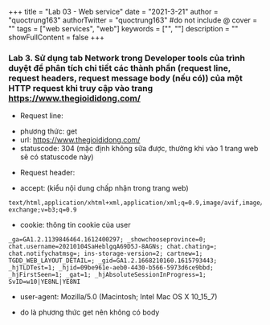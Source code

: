 +++
title = "Lab 03 - Web service"
date = "2021-3-21"
author = "quoctrung163"
authorTwitter = "quoctrung163" #do not include @
cover = ""
tags = ["web services", "web"]
keywords = ["", ""]
description = ""
showFullContent = false
+++

### Lab 3. Sử dụng tab Network trong Developer tools của trình duyệt để phân tích chi tiết các thành phần (request line, request headers, request message body (nếu có)) của một HTTP request khi truy cập vào trang https://www.thegioididong.com/

- Request line:
+ phương thức: get 
+ url: https://www.thegioididong.com/
+ statuscode: 304 (mặc định không sữa được, thường khi vào 1 trang web sẽ có statuscode này)

- Request header:
+ accept: (kiểu nội dung chấp nhận trong trang web)
```
text/html,application/xhtml+xml,application/xml;q=0.9,image/avif,image/webp,image/apng,/;q=0.8,application/signed-exchange;v=b3;q=0.9
```
+ cookie: thông tin cookie của user
```
_ga=GA1.2.1139846464.1612400297; _showchooseprovince=0; chat.username=20210104SaHeblgqA69D5J-8AGNs; chat.chating=; chat.notifychatmsg=; ins-storage-version=2; cartnew=1; TGDD_WEB_LAYOUT_DETAIL=; _gid=GA1.2.1668210160.1615793443; _hjTLDTest=1; _hjid=09be961e-aeb0-4430-b566-5973d6ce9bbd; _hjFirstSeen=1; _gat=1; _hjAbsoluteSessionInProgress=1; SvID=w10|YE8NL|YE8NI
```
+ user-agent: Mozilla/5.0 (Macintosh; Intel Mac OS X 10_15_7)

+ do là phương thức get nên không có body
<!-- {{< linebreak >}} -->